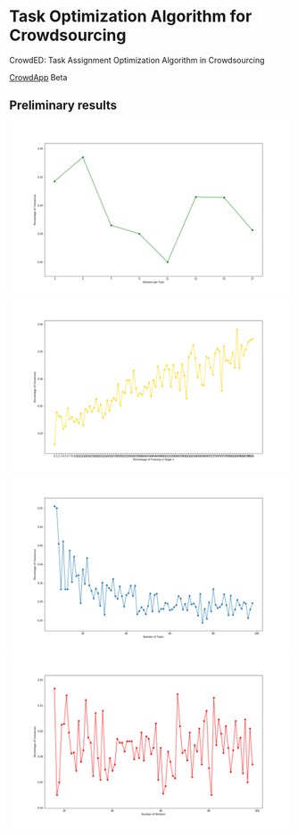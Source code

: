 Task Optimization Algorithm for Crowdsourcing
====

CrowdED: Task Assignment Optimization Algorithm in Crowdsourcing

[CrowdApp](https://pedrohserrano.shinyapps.io/crowdapp/) Beta

## Preliminary results

![](reports/21wpt10iter.png)
![](reports/100ptrain10iter.png)
![](reports/100tasks10iter.png)
![](reports/100workers10iter.png)
